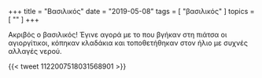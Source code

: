 +++
title = "Βασιλικός"
date = "2019-05-08"
tags = [ "βασιλικός" ]
topics = [ "" ]
+++

Ακριβός ο βασιλικός! Έγινε αγορά με το που βγήκαν στη πιάτσα οι αγιοργίτικοι, κόπηκαν κλαδάκια και τοποθετήθηκαν στον ήλιο με συχνές αλλαγές νερού.

{{< tweet 1122007518031568901 >}}
